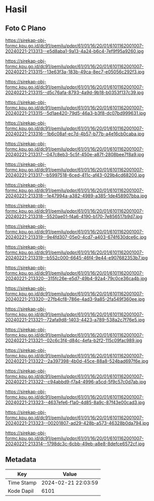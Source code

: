 # Hasil

## Foto C Plano

https://sirekap-obj-formc.kpu.go.id/dc91/pemilu/pdpr/61/01/16/20/01/6101162001007-20240221-213313--e5d8aba1-9a13-4a24-b6c4-7ef9f95a9260.jpg

https://sirekap-obj-formc.kpu.go.id/dc91/pemilu/pdpr/61/01/16/20/01/6101162001007-20240221-213315--13e63f3a-183b-49ca-8ec7-e05056c292f3.jpg

https://sirekap-obj-formc.kpu.go.id/dc91/pemilu/pdpr/61/01/16/20/01/6101162001007-20240221-213315--d5c76afa-8793-4a9d-9b18-b0353f137c39.jpg

https://sirekap-obj-formc.kpu.go.id/dc91/pemilu/pdpr/61/01/16/20/01/6101162001007-20240221-213315--5d1ae420-79d5-46a3-b3f8-dc07bd999631.jpg

https://sirekap-obj-formc.kpu.go.id/dc91/pemilu/pdpr/61/01/16/20/01/6101162001007-20240221-213316--1b6c08af-ec7d-4b57-b77b-a4e16cb0caba.jpg

https://sirekap-obj-formc.kpu.go.id/dc91/pemilu/pdpr/61/01/16/20/01/6101162001007-20240221-213317--047c8eb3-5c5f-450e-a87f-2808bee7f8a9.jpg

https://sirekap-obj-formc.kpu.go.id/dc91/pemilu/pdpr/61/01/16/20/01/6101162001007-20240221-213317--b5997518-6ced-411c-af43-029b4cd68200.jpg

https://sirekap-obj-formc.kpu.go.id/dc91/pemilu/pdpr/61/01/16/20/01/6101162001007-20240221-213318--1e47994a-a382-4989-a385-1de458907bba.jpg

https://sirekap-obj-formc.kpu.go.id/dc91/pemilu/pdpr/61/01/16/20/01/6101162001007-20240221-213318--5520ae01-f4a6-4190-b170-7e856517b9d7.jpg

https://sirekap-obj-formc.kpu.go.id/dc91/pemilu/pdpr/61/01/16/20/01/6101162001007-20240221-213319--9e4fd307-05e0-4cd7-a403-674f630dce6c.jpg

https://sirekap-obj-formc.kpu.go.id/dc91/pemilu/pdpr/61/01/16/20/01/6101162001007-20240221-213319--b552c000-6645-46f4-9e44-e907682353b7.jpg

https://sirekap-obj-formc.kpu.go.id/dc91/pemilu/pdpr/61/01/16/20/01/6101162001007-20240221-213320--315fc26e-e5d7-49b4-92a4-79c0ce36ca4b.jpg

https://sirekap-obj-formc.kpu.go.id/dc91/pemilu/pdpr/61/01/16/20/01/6101162001007-20240221-213320--27fb4cf8-786e-4ad3-9a85-2fa549f360ee.jpg

https://sirekap-obj-formc.kpu.go.id/dc91/pemilu/pdpr/61/01/16/20/01/6101162001007-20240221-213321--72afa9d8-1403-4423-a789-538a2c7f76e5.jpg

https://sirekap-obj-formc.kpu.go.id/dc91/pemilu/pdpr/61/01/16/20/01/6101162001007-20240221-213321--02c6c3f4-d84c-4efa-b2f2-115c09fac989.jpg

https://sirekap-obj-formc.kpu.go.id/dc91/pemilu/pdpr/61/01/16/20/01/6101162001007-20240221-213322--2a397398-4b0d-45ce-88a8-524bad697f6e.jpg

https://sirekap-obj-formc.kpu.go.id/dc91/pemilu/pdpr/61/01/16/20/01/6101162001007-20240221-213322--c94abbd9-f7a4-4996-a5cd-5f9c57c0d7ab.jpg

https://sirekap-obj-formc.kpu.go.id/dc91/pemilu/pdpr/61/01/16/20/01/6101162001007-20240221-213323--4637efe6-f1a0-4d85-8a9c-87f43e00cad3.jpg

https://sirekap-obj-formc.kpu.go.id/dc91/pemilu/pdpr/61/01/16/20/01/6101162001007-20240221-213323--00201807-ad29-428b-a573-46328b0da794.jpg

https://sirekap-obj-formc.kpu.go.id/dc91/pemilu/pdpr/61/01/16/20/01/6101162001007-20240221-213314--1798dc3c-6cbb-49eb-a8e8-8defce6572cf.jpg


## Metadata

| Key        | Value               |
| ---------- | ------------------- |
| Time Stamp | 2024-02-21 22:03:59 |
| Kode Dapil | 6101                |



